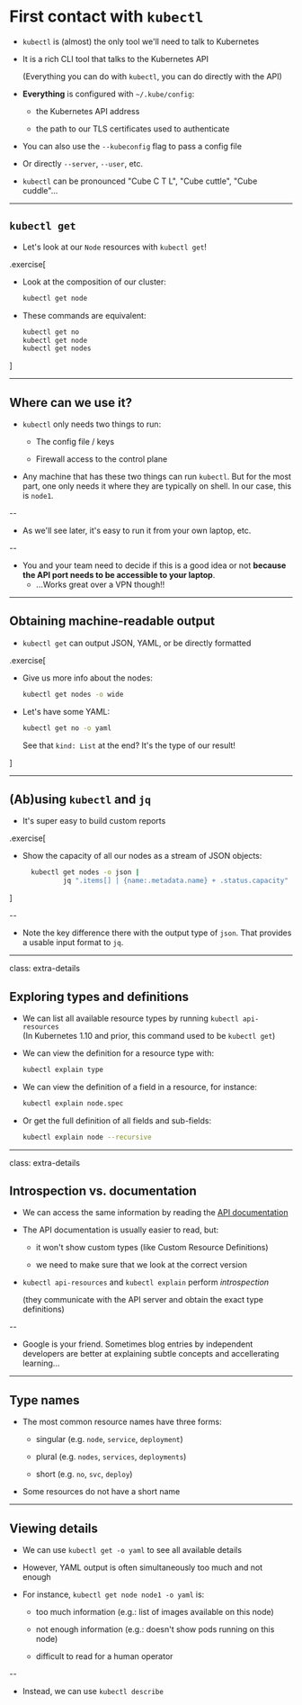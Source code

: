 # First contact with `kubectl`

- `kubectl` is (almost) the only tool we'll need to talk to Kubernetes

- It is a rich CLI tool that talks to the Kubernetes API

  (Everything you can do with `kubectl`, you can do directly with the API)

- **Everything** is configured with `~/.kube/config`:

  - the Kubernetes API address

  - the path to our TLS certificates used to authenticate

- You can also use the `--kubeconfig` flag to pass a config file

- Or directly `--server`, `--user`, etc.

- `kubectl` can be pronounced "Cube C T L", "Cube cuttle", "Cube cuddle"...

---

## `kubectl get`

- Let's look at our `Node` resources with `kubectl get`!

.exercise[

- Look at the composition of our cluster:
  ```bash
  kubectl get node
  ```

- These commands are equivalent:
  ```bash
  kubectl get no
  kubectl get node
  kubectl get nodes
  ```

]

---

## Where can we use it?

- `kubectl` only needs two things to run:

  - The config file / keys

  - Firewall access to the control plane

- Any machine that has these two things can run `kubectl`. But for the most part, one only needs it where they are typically on shell. In our case, this is `node1`.

--

- As we'll see later, it's easy to run it from your own laptop, etc.

--

- You and your team need to decide if this is a good idea or not **because the API port needs to be accessible to your laptop**.
  - ...Works great over a VPN though!!

---

## Obtaining machine-readable output

- `kubectl get` can output JSON, YAML, or be directly formatted

.exercise[

- Give us more info about the nodes:
  ```bash
  kubectl get nodes -o wide
  ```

- Let's have some YAML:
  ```bash
  kubectl get no -o yaml
  ```
  See that `kind: List` at the end? It's the type of our result!

]

---

## (Ab)using `kubectl` and `jq`

- It's super easy to build custom reports

.exercise[

- Show the capacity of all our nodes as a stream of JSON objects:
  ```bash
    kubectl get nodes -o json | 
            jq ".items[] | {name:.metadata.name} + .status.capacity"
  ```

]

--

- Note the key difference there with the output type of `json`. That provides a usable input format to `jq`. 

---

class: extra-details

## Exploring types and definitions

- We can list all available resource types by running `kubectl api-resources`
  <br/>
  (In Kubernetes 1.10 and prior, this command used to be `kubectl get`)

- We can view the definition for a resource type with:
  ```bash
  kubectl explain type
  ```

- We can view the definition of a field in a resource, for instance:
  ```bash
  kubectl explain node.spec
  ```

- Or get the full definition of all fields and sub-fields:
  ```bash
  kubectl explain node --recursive
  ```

---

class: extra-details

## Introspection vs. documentation

- We can access the same information by reading the [API documentation](https://kubernetes.io/docs/reference/#api-reference)

- The API documentation is usually easier to read, but:

  - it won't show custom types (like Custom Resource Definitions)

  - we need to make sure that we look at the correct version

- `kubectl api-resources` and `kubectl explain` perform *introspection*

  (they communicate with the API server and obtain the exact type definitions)

--

- Google is your friend. Sometimes blog entries by independent developers are better at explaining subtle concepts and accellerating learning...
---

## Type names

- The most common resource names have three forms:

  - singular (e.g. `node`, `service`, `deployment`)

  - plural (e.g. `nodes`, `services`, `deployments`)

  - short (e.g. `no`, `svc`, `deploy`)

- Some resources do not have a short name

---

## Viewing details

- We can use `kubectl get -o yaml` to see all available details

- However, YAML output is often simultaneously too much and not enough

- For instance, `kubectl get node node1 -o yaml` is:

  - too much information (e.g.: list of images available on this node)

  - not enough information (e.g.: doesn't show pods running on this node)

  - difficult to read for a human operator

--

- Instead, we can use `kubectl describe`

